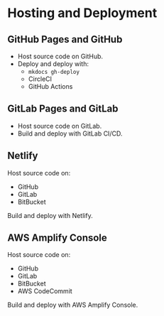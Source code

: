 # Hosting and Deployment



## GitHub Pages and GitHub

- Host source code on GitHub.
- Deploy and deploy with:
    - `mkdocs gh-deploy`
    - CircleCI
    - GitHub Actions



## GitLab Pages and GitLab

- Host source code on GitLab.
- Build and deploy with GitLab CI/CD.



## Netlify

Host source code on:

- GitHub
- GitLab
- BitBucket

Build and deploy with Netlify.



## AWS Amplify Console

Host source code on:

- GitHub
- GitLab
- BitBucket
- AWS CodeCommit

Build and deploy with AWS Amplify Console.
